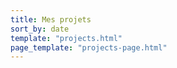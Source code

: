 ```yaml
---
title: Mes projets
sort_by: date
template: "projects.html"
page_template: "projects-page.html"
---
```

